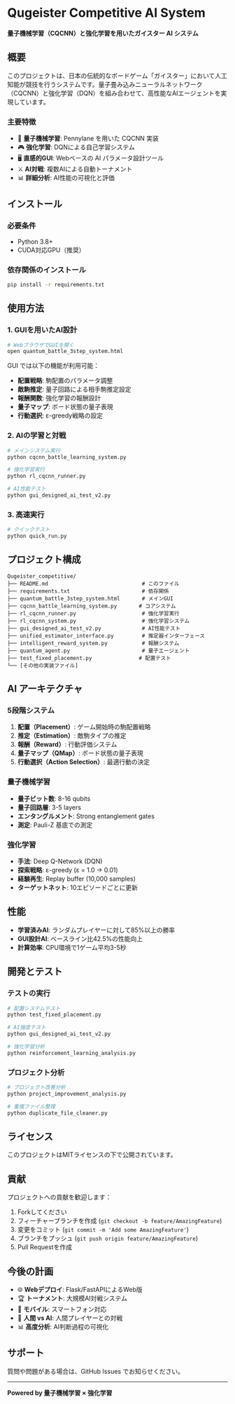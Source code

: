 # Qugeister Competitive AI System

**量子機械学習（CQCNN）と強化学習を用いたガイスター AI システム**

## 概要

このプロジェクトは、日本の伝統的なボードゲーム「ガイスター」において人工知能が競技を行うシステムです。量子畳み込みニューラルネットワーク（CQCNN）と強化学習（DQN）を組み合わせて、高性能なAIエージェントを実現しています。

### 主要特徴

- 🧠 **量子機械学習**: Pennylane を用いた CQCNN 実装
- 🎮 **強化学習**: DQNによる自己学習システム 
- 🖥️ **直感的GUI**: Webベースの AI パラメータ設計ツール
- ⚔️ **AI対戦**: 複数AIによる自動トーナメント
- 📊 **詳細分析**: AI性能の可視化と評価

## インストール

### 必要条件

- Python 3.8+
- CUDA対応GPU（推奨）

### 依存関係のインストール

```bash
pip install -r requirements.txt
```

## 使用方法

### 1. GUIを用いたAI設計

```bash
# WebブラウザでGUIを開く
open quantum_battle_3step_system.html
```

GUI では以下の機能が利用可能：
- **配置戦略**: 駒配置のパラメータ調整
- **敵駒推定**: 量子回路による相手駒推定設定
- **報酬関数**: 強化学習の報酬設計
- **量子マップ**: ボード状態の量子表現
- **行動選択**: ε-greedy戦略の設定

### 2. AIの学習と対戦

```bash
# メインシステム実行
python cqcnn_battle_learning_system.py

# 強化学習実行
python rl_cqcnn_runner.py

# AI性能テスト
python gui_designed_ai_test_v2.py
```

### 3. 高速実行

```bash
# クイックテスト
python quick_run.py
```

## プロジェクト構成

```
Qugeister_competitive/
├── README.md                              # このファイル
├── requirements.txt                       # 依存関係
├── quantum_battle_3step_system.html       # メインGUI
├── cqcnn_battle_learning_system.py       # コアシステム
├── rl_cqcnn_runner.py                     # 強化学習実行
├── rl_cqcnn_system.py                     # 強化学習システム
├── gui_designed_ai_test_v2.py             # AI性能テスト
├── unified_estimator_interface.py         # 推定器インターフェース
├── intelligent_reward_system.py           # 報酬システム
├── quantum_agent.py                       # 量子エージェント
├── test_fixed_placement.py               # 配置テスト
└── [その他の実装ファイル]
```

## AI アーキテクチャ

### 5段階システム
1. **配置（Placement）**: ゲーム開始時の駒配置戦略
2. **推定（Estimation）**: 敵駒タイプの推定
3. **報酬（Reward）**: 行動評価システム
4. **量子マップ（QMap）**: ボード状態の量子表現
5. **行動選択（Action Selection）**: 最適行動の決定

### 量子機械学習
- **量子ビット数**: 8-16 qubits
- **量子回路層**: 3-5 layers
- **エンタングルメント**: Strong entanglement gates
- **測定**: Pauli-Z 基底での測定

### 強化学習
- **手法**: Deep Q-Network (DQN)
- **探索戦略**: ε-greedy (ε = 1.0 → 0.01)
- **経験再生**: Replay buffer (10,000 samples)
- **ターゲットネット**: 10エピソードごとに更新

## 性能

- **学習済みAI**: ランダムプレイヤーに対して85%以上の勝率
- **GUI設計AI**: ベースライン比42.5%の性能向上
- **計算効率**: CPU環境で1ゲーム平均3-5秒

## 開発とテスト

### テストの実行

```bash
# 配置システムテスト
python test_fixed_placement.py

# AI強度テスト
python gui_designed_ai_test_v2.py

# 強化学習分析
python reinforcement_learning_analysis.py
```

### プロジェクト分析

```bash
# プロジェクト改善分析
python project_improvement_analysis.py

# 重複ファイル整理
python duplicate_file_cleaner.py
```

## ライセンス

このプロジェクトはMITライセンスの下で公開されています。

## 貢献

プロジェクトへの貢献を歓迎します：

1. Forkしてください
2. フィーチャーブランチを作成 (`git checkout -b feature/AmazingFeature`)
3. 変更をコミット (`git commit -m 'Add some AmazingFeature'`)
4. ブランチをプッシュ (`git push origin feature/AmazingFeature`)
5. Pull Requestを作成

## 今後の計画

- 🌐 **Webデプロイ**: Flask/FastAPIによるWeb版
- 🏆 **トーナメント**: 大規模AI対戦システム
- 📱 **モバイル**: スマートフォン対応
- 🤝 **人間 vs AI**: 人間プレイヤーとの対戦
- 📊 **高度分析**: AI判断過程の可視化

## サポート

質問や問題がある場合は、GitHub Issues でお知らせください。

---

**Powered by 量子機械学習 × 強化学習**